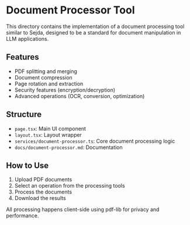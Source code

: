 # Document Processor Tool

This directory contains the implementation of a document processing tool similar to Sejda, designed to be a standard for document manipulation in LLM applications.

## Features

- PDF splitting and merging
- Document compression
- Page rotation and extraction
- Security features (encryption/decryption)
- Advanced operations (OCR, conversion, optimization)

## Structure

- `page.tsx`: Main UI component
- `layout.tsx`: Layout wrapper
- `services/document-processor.ts`: Core document processing logic
- `docs/document-processor.md`: Documentation

## How to Use

1. Upload PDF documents
2. Select an operation from the processing tools
3. Process the documents
4. Download the results

All processing happens client-side using pdf-lib for privacy and performance.